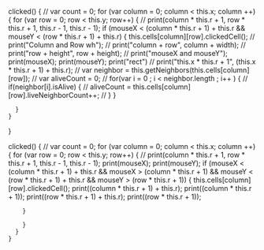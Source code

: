 clicked() {
  // var count = 0;
  for (var column = 0; column < this.x; column ++) {
    for (var row = 0; row < this.y; row++) {
      // print(column  * this.r + 1, row  * this.r + 1, this.r - 1, this.r - 1);
      if (mouseX < (column  * this.r + 1) + this.r && mouseY < (row  * this.r + 1) + this.r) {
        this.cells[column][row].clickedCell();
        // print("Column and Row wh");
        // print("column + row", column + width);
        // print("row + height", row + height);
        // print("mouseX and mouseY");
        print(mouseX);
        print(mouseY);
        print("rect")
        // print("this.x * this.r + 1", (this.x * this.r + 1) + this.r);
        // var neighbor = this.getNeighbors(this.cells[column][row]);
        // var aliveCount = 0;
        // for(var i = 0 ; i < neighbor.length ; i++ ) {
        //   if(neighbor[i].isAlive) {
        //    aliveCount = this.cells[column][row].liveNeighborCount++;
        //   }
      }

      }
    }
  }



  clicked() {
    // var count = 0;
    for (var column = 0; column < this.x; column ++) {
      for (var row = 0; row < this.y; row++) {
        // print(column  * this.r + 1, row  * this.r + 1, this.r - 1, this.r - 1);
        print(mouseX);
        print(mouseY);
        if (mouseX < (column  * this.r + 1) + this.r && mouseX > (column  * this.r + 1)  && mouseY < (row  * this.r + 1) + this.r && mouseY > (row  * this.r + 1)) {
          this.cells[column][row].clickedCell();
          print((column  * this.r + 1) + this.r);
          print((column  * this.r + 1));
          print((row  * this.r + 1) + this.r);
          print((row  * this.r + 1));

        }

        }
      }
    }
